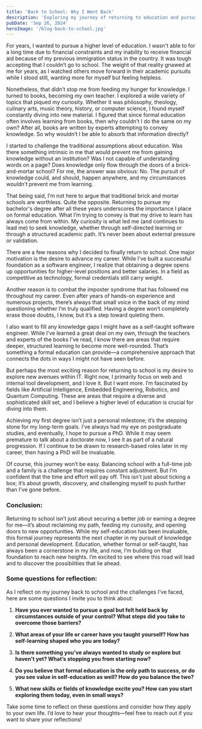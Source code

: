 ```yaml
---
title: 'Back to School: Why I Went Back'
description: 'Exploring my journey of returning to education and pursuing a career in software engineering.'
pubDate: 'Sep 26, 2024'
heroImage: '/blog-back-to-school.jpg'
---
```


For years, I wanted to pursue a higher level of education. I wasn't able to for a long time due to financial constraints and my inability to receive financial aid because of my previous immigration status in the country. It was tough accepting that I couldn’t go to school. The weight of that reality gnawed at me for years, as I watched others move forward in their academic pursuits while I stood still, wanting more for myself but feeling helpless.

Nonetheless, that didn’t stop me from feeding my hunger for knowledge. I turned to books, becoming my own teacher. I explored a wide variety of topics that piqued my curiosity. Whether it was philosophy, theology, culinary arts, music theory, history, or computer science, I found myself constantly diving into new material. I figured that since formal education often involves learning from books, then why couldn’t I do the same on my own? After all, books are written by experts attempting to convey knowledge. So why wouldn’t I be able to absorb that information directly?

I started to challenge the traditional assumptions about education. Was there something intrinsic in me that would prevent me from gaining knowledge without an institution? Was I not capable of understanding words on a page? Does knowledge only flow through the doors of a brick-and-mortar school? For me, the answer was obvious: No. The pursuit of knowledge could, and should, happen anywhere, and my circumstances wouldn’t prevent me from learning.

That being said, I’m not here to argue that traditional brick and mortar schools are worthless. Quite the opposite. Returning to pursue my bachelor's degree after all these years underscores the importance I place on formal education. What I’m trying to convey is that my drive to learn has always come from within. My curiosity is what led me (and continues to lead me) to seek knowledge, whether through self-directed learning or through a structured academic path. It’s never been about external pressure or validation.

There are a few reasons why I decided to finally return to school. One major motivation is the desire to advance my career. While I’ve built a successful foundation as a software engineer, I realize that obtaining a degree opens up opportunities for higher-level positions and better salaries. In a field as competitive as technology, formal credentials still carry weight.

Another reason is to combat the imposter syndrome that has followed me throughout my career. Even after years of hands-on experience and numerous projects, there’s always that small voice in the back of my mind questioning whether I’m truly qualified. Having a degree won’t completely erase those doubts, I know, but it’s a step toward quieting them.

I also want to fill any knowledge gaps I might have as a self-taught software engineer. While I’ve learned a great deal on my own, through the teachers and experts of the books I've read, I know there are areas that require deeper, structured learning to become more well-rounded. That’s something a formal education can provide—a comprehensive approach that connects the dots in ways I might not have seen before.

But perhaps the most exciting reason for returning to school is my desire to explore new avenues within IT. Right now, I primarily focus on web and internal tool development, and I love it. But I want more. I’m fascinated by fields like Artificial Intelligence, Embedded Engineering, Robotics, and Quantum Computing. These are areas that require a diverse and sophisticated skill set, and I believe a higher level of education is crucial for diving into them.

Achieving my first degree isn’t just a personal milestone; it’s the stepping stone for my long-term goals. I’ve always had my eye on postgraduate studies, and eventually, I hope to pursue a PhD. While it may seem premature to talk about a doctorate now, I see it as part of a natural progression. If I continue to be drawn to research-based roles later in my career, then having a PhD will be invaluable.

Of course, this journey won’t be easy. Balancing school with a full-time job and a family is a challenge that requires constant adjustment. But I’m confident that the time and effort will pay off. This isn’t just about ticking a box; it’s about growth, discovery, and challenging myself to push further than I’ve gone before.

### Conclusion:
Returning to school isn’t just about securing a better job or earning a degree for me—it’s about reclaiming my path, feeding my curiosity, and opening doors to new opportunities. While my self-education has been invaluable, this formal journey represents the next chapter in my pursuit of knowledge and personal development. Education, whether formal or self-taught, has always been a cornerstone in my life, and now, I’m building on that foundation to reach new heights. I’m excited to see where this road will lead and to discover the possibilities that lie ahead.

### Some questions for reflection:

As I reflect on my journey back to school and the challenges I've faced, here are some questions I invite you to think about:

1. **Have you ever wanted to pursue a goal but felt held back by circumstances outside of your control? What steps did you take to overcome those barriers?**
   
2. **What areas of your life or career have you taught yourself? How has self-learning shaped who you are today?**

3. **Is there something you’ve always wanted to study or explore but haven't yet? What’s stopping you from starting now?**

4. **Do you believe that formal education is the only path to success, or do you see value in self-education as well? How do you balance the two?**

5. **What new skills or fields of knowledge excite you? How can you start exploring them today, even in small ways?**

Take some time to reflect on these questions and consider how they apply to your own life. I’d love to hear your thoughts—feel free to reach out if you want to share your reflections!
